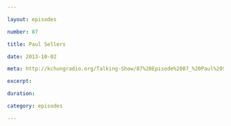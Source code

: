 ```yaml
---

layout: episodes

number: 87

title: Paul Sellers

date: 2013-10-02

meta: http://kchungradio.org/Talking-Show/87%20Episode%2087_%20Paul%20Sellers.mp3

excerpt: 

duration: 

category: episodes

---
```


